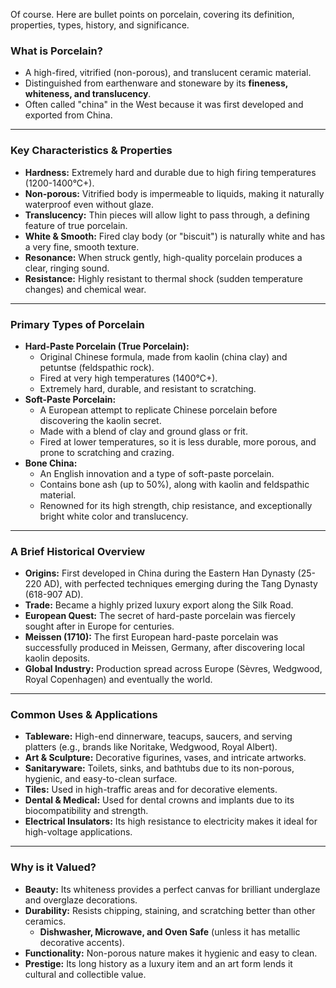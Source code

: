 Of course. Here are bullet points on porcelain, covering its definition, properties, types, history, and significance.

### **What is Porcelain?**
*   A high-fired, vitrified (non-porous), and translucent ceramic material.
*   Distinguished from earthenware and stoneware by its **fineness, whiteness, and translucency**.
*   Often called "china" in the West because it was first developed and exported from China.

---

### **Key Characteristics & Properties**
*   **Hardness:** Extremely hard and durable due to high firing temperatures (1200-1400°C+).
*   **Non-porous:** Vitrified body is impermeable to liquids, making it naturally waterproof even without glaze.
*   **Translucency:** Thin pieces will allow light to pass through, a defining feature of true porcelain.
*   **White & Smooth:** Fired clay body (or "biscuit") is naturally white and has a very fine, smooth texture.
*   **Resonance:** When struck gently, high-quality porcelain produces a clear, ringing sound.
*   **Resistance:** Highly resistant to thermal shock (sudden temperature changes) and chemical wear.

---

### **Primary Types of Porcelain**
*   **Hard-Paste Porcelain (True Porcelain):**
    *   Original Chinese formula, made from kaolin (china clay) and petuntse (feldspathic rock).
    *   Fired at very high temperatures (1400°C+).
    *   Extremely hard, durable, and resistant to scratching.
*   **Soft-Paste Porcelain:**
    *   A European attempt to replicate Chinese porcelain before discovering the kaolin secret.
    *   Made with a blend of clay and ground glass or frit.
    *   Fired at lower temperatures, so it is less durable, more porous, and prone to scratching and crazing.
*   **Bone China:**
    *   An English innovation and a type of soft-paste porcelain.
    *   Contains bone ash (up to 50%), along with kaolin and feldspathic material.
    *   Renowned for its high strength, chip resistance, and exceptionally bright white color and translucency.

---

### **A Brief Historical Overview**
*   **Origins:** First developed in China during the Eastern Han Dynasty (25-220 AD), with perfected techniques emerging during the Tang Dynasty (618-907 AD).
*   **Trade:** Became a highly prized luxury export along the Silk Road.
*   **European Quest:** The secret of hard-paste porcelain was fiercely sought after in Europe for centuries.
*   **Meissen (1710):** The first European hard-paste porcelain was successfully produced in Meissen, Germany, after discovering local kaolin deposits.
*   **Global Industry:** Production spread across Europe (Sèvres, Wedgwood, Royal Copenhagen) and eventually the world.

---

### **Common Uses & Applications**
*   **Tableware:** High-end dinnerware, teacups, saucers, and serving platters (e.g., brands like Noritake, Wedgwood, Royal Albert).
*   **Art & Sculpture:** Decorative figurines, vases, and intricate artworks.
*   **Sanitaryware:** Toilets, sinks, and bathtubs due to its non-porous, hygienic, and easy-to-clean surface.
*   **Tiles:** Used in high-traffic areas and for decorative elements.
*   **Dental & Medical:** Used for dental crowns and implants due to its biocompatibility and strength.
*   **Electrical Insulators:** Its high resistance to electricity makes it ideal for high-voltage applications.

---

### **Why is it Valued?**
*   **Beauty:** Its whiteness provides a perfect canvas for brilliant underglaze and overglaze decorations.
*   **Durability:** Resists chipping, staining, and scratching better than other ceramics.
    *   **Dishwasher, Microwave, and Oven Safe** (unless it has metallic decorative accents).
*   **Functionality:** Non-porous nature makes it hygienic and easy to clean.
*   **Prestige:** Its long history as a luxury item and an art form lends it cultural and collectible value.
